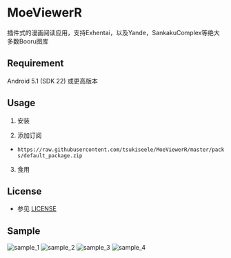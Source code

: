 # MoeViewerR

插件式的漫画阅读应用，支持Exhentai，以及Yande，SankakuComplex等绝大多数Booru图库

## Requirement
Android 5.1 (SDK 22) 或更高版本

## Usage
1. 安装

2. 添加订阅

- `https://raw.githubusercontent.com/tsukiseele/MoeViewerR/master/packs/default_package.zip`

3. 食用

## License
- 参见 [LICENSE](./LICENSE)

## Sample
![sample_1](./sample/sample_1.jpg)
![sample_2](./sample/sample_2.jpg)
![sample_3](./sample/sample_3.jpg)
![sample_4](./sample/sample_4.jpg)
